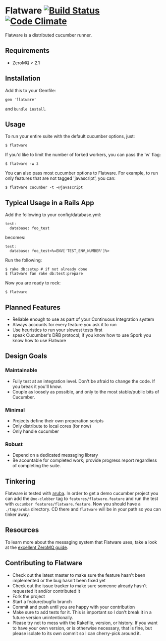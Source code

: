 # Flatware [![Build Status][travis-badge]][travis] [![Code Climate][code-climate-badge]][code-climate]

[travis-badge]: https://travis-ci.org/briandunn/flatware.png
[travis]: http://travis-ci.org/briandunn/flatware
[code-climate-badge]: https://codeclimate.com/github/briandunn/flatware.png
[code-climate]: https://codeclimate.com/github/briandunn/flatware

Flatware is a distributed cucumber runner.

## Requirements

* ZeroMQ > 2.1

## Installation

Add this to your Gemfile:

```
gem 'flatware'
```

and `bundle install`.

## Usage

To run your entire suite with the default cucumber options, just:

```
$ flatware
```

If you'd like to limit the number of forked workers, you can pass the 'w' flag:

```
$ flatware -w 3
```

You can also pass most cucumber options to Flatware. For example, to run only
features that are not tagged 'javascript', you can:

```
$ flatware cucumber -t ~@javascript
```

## Typical Usage in a Rails App

Add the following to your config/database.yml:

```
test:
  database: foo_test
```

becomes:

```
test:
  database: foo_test<%=ENV['TEST_ENV_NUMBER']%>
```

Run the following:

```
$ rake db:setup # if not already done
$ flatware fan rake db:test:prepare
```

Now you are ready to rock:

```
$ flatware
```

## Planned Features

* Reliable enough to use as part of your Continuous Integration system
* Always accounts for every feature you ask it to run
* Use heuristics to run your slowest tests first
* speak Cucumber's DRB protocol; if you know how to use Spork you know how to
  use Flatware

## Design Goals

### Maintainable

* Fully test at an integration level. Don't be afraid to change the code. If you
  break it you'll know.
* Couple as loosely as possible, and only to the most stable/public bits of
  Cucumber.

### Minimal

* Projects define their own preperation scripts
* Only distribute to local cores (for now)
* Only handle cucumber

### Robust

* Depend on a dedicated messaging library
* Be acountable for completed work; provide progress report regardless of
  completing the suite.

## Tinkering

Flatware is tested with [aruba][]. In order to get a demo cucumber project you
can add the `@no-clobber` tag to `features/flatware.feature` and run the test
with `cucumber features/flatware.feature`. Now you should have a `./tmp/aruba`
directory. CD there and `flatware` will be in your path so you can tinker away.

[aruba]: https://github.com/cucumber/aruba

## Resources

To learn more about the messaging system that Flatware uses, take a look at the
[excellent ZeroMQ guide][z].

[z]: http://zguide.zeromq.org/page:all

## Contributing to Flatware

* Check out the latest master to make sure the feature hasn't been implemented
  or the bug hasn't been fixed yet
* Check out the issue tracker to make sure someone already hasn't requested it
  and/or contributed it
* Fork the project
* Start a feature/bugfix branch
* Commit and push until you are happy with your contribution
* Make sure to add tests for it. This is important so I don't break it in a
  future version unintentionally.
* Please try not to mess with the Rakefile, version, or history. If you want to
  have your own version, or is otherwise necessary, that is fine, but please
  isolate to its own commit so I can cherry-pick around it.
